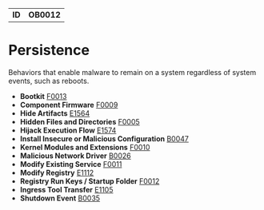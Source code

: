 |||
|---|---|
|**ID**|**OB0012**|


# Persistence #
Behaviors that enable malware to remain on a system regardless of system events, such as reboots.

* **Bootkit** [F0013](../defense-evasion/bootkit.md)
* **Component Firmware** [F0009](../persistence/component-firmware.md)
* **Hide Artifacts** [E1564](../defense-evasion/hide-artifacts.md)
* **Hidden Files and Directories** [F0005](../defense-evasion/hidden-files-and-directories.md)
* **Hijack Execution Flow** [E1574](../defense-evasion/hijack-execution-flow.md)
* **Install Insecure or Malicious Configuration** [B0047](../defense-evasion/install-insecure-or-malicious-configuration.md)
* **Kernel Modules and Extensions** [F0010](../persistence/kernel-modules-and-extensions.md)
* **Malicious Network Driver** [B0026](../persistence/malicious-network-driver.md)
* **Modify Existing Service** [F0011](../persistence/modify-existing-service.md)
* **Modify Registry** [E1112](../defense-evasion/modify-registry.md)
* **Registry Run Keys / Startup Folder** [F0012](../persistence/registry-run-keys-startup-folder.md)
* **Ingress Tool Transfer** [E1105](../command-and-control/ingress-tool-transfer.md)
* **Shutdown Event** [B0035](../persistence/shutdown-event.md)
